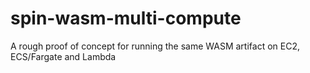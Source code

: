 # spin-wasm-multi-compute
A rough proof of concept for running the same WASM artifact on EC2, ECS/Fargate and Lambda
